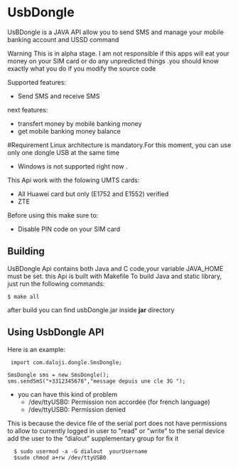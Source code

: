 # UsbDongle
UsBDongle is a JAVA  API  allow  you to send SMS and manage your mobile banking account and USSD command

Warning 
This  is in alpha stage.
I am not responsible if this apps  will eat your money on
your SIM card or do any unpredicted things .you should know exactly what you do if you modify the source code


Supported features:
* Send SMS and receive SMS

next features:
* transfert money by mobile banking money 
* get mobile banking money balance 


#Requirement
Linux architecture is mandatory.For this moment, you can use only one dongle USB at the same time 
* Windows is not supported right now  .

This Api  work with the folowing UMTS cards:
* All Huawei  card but only (E1752 and E1552) verified
* ZTE

Before using this  make sure to:
* Disable PIN code on your SIM card

Building
--------

UsBDongle Api contains both Java and C code,your variable JAVA_HOME must be set. this Api  is built with Makefile
To build Java and static library, just run the following
commands: 

    $ make all

after build you can find  usbDongle.jar inside **jar** directory

Using UsbDongle API
--------
Here is an example:


     import com.daloji.dongle.SmsDongle;
     
    SmsDongle sms = new SmsDongle(); 
    sms.sendSmS("+3312345678","message depuis une cle 3G ");

- you can have this kind of problem
  * /dev/ttyUSB0: Permission non accordée (for french language)
  * /dev/ttyUSB0: Permission denied
  
This is because the device file of the serial port does not have permissions to allow to currently logged in user to "read" or "write" to the serial device
 add the user to the “dialout” supplementary group for fix it 
 ```
   $ sudo usermod -a -G dialout  yourUsername
   $sudo chmod a+rw /dev/ttyUSB0
  ```
